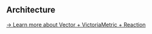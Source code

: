 ## Architecture

[→ Learn more about Vector + VictoriaMetric + Reaction](../machines/houston/README.md#firewall-security-stack)
